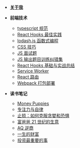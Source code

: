 - [**关于我**](/README.md "作者信息")

- **前端技术**

  - [typescript 规范](/_mds/typescript.md "typeScript")
  - [React Hooks 最佳实践](/_mds/react.md "React Hooks")
  - [lodash.js 函数式编程](/_mds/lodash.md "lodash")
  - [CSS 技巧](/_mds/css.md "CSS 技巧")
  - [JS 面试题](/_mds/js_interview.md "JS 面试题")
  - [JS 输出题目训练纠错集](/_mds/js_output.md "JS output")
  - [React Hooks 基础与实战总结](/_mds/react.md "React Hooks基础实战总结")
  - [Service Worker](/_mds/serviceWorker.md "Service Worker 前端缓存")
  - [React 路由](/_mds/route.md "react route")
  - [Webpack 打包部署](/_mds/webpack.md "Webpack 打包部署")

- **读书笔记**
  - [Money Puppies](/_books/puppyMoney.md "puppyMoney")
  - [专注力与自律](/_books/focus.md "focus")
  - [止损：如何克服贪婪和恐惧](/_books/limitLose.md "止损：如何克服贪婪和恐惧")
  - [富爸爸 21 世纪的生意](/_books/richdad.md "richdad")
  - [AQ 逆商](/_books/aQ.md "AQ 逆商")
  - [一生的财富](/_books/洛克菲勒一生的财富.md "洛克菲勒")
  - [投资最重要的事](/_books/投资最重要的事.md "投资最重要的事")
